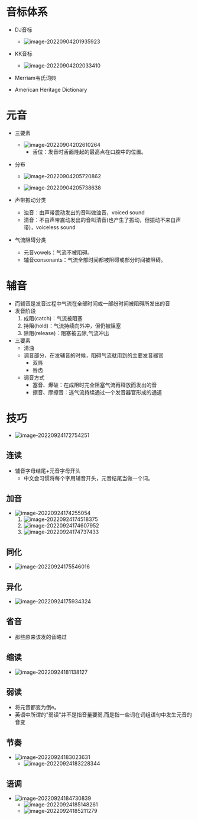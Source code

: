 # 音标体系

- DJ音标
  - ![image-20220904201935923](Pronunciation.assets/image-20220904201935923.png)
- KK音标
  - ![image-20220904202033410](Pronunciation.assets/image-20220904202033410.png)

- Merriam韦氏词典
- American Heritage Dictionary

# 元音

- 三要素

  - ![image-20220904202610264](Pronunciation.assets/image-20220904202610264.png)
    - 舌位：发音时舌面隆起的最高点在口腔中的位置。

- 分布

  - ![image-20220904205720862](Pronunciation.assets/image-20220904205720862.png)

  - ![image-20220904205738638](Pronunciation.assets/image-20220904205738638.png)

- 声带振动分类
  - 浊音：由声带震动发出的音叫做浊音，voiced sound
  - 清音：不由声带震动发出的音叫清音(也产生了振动，但振动不来自声带)，voiceless sound

- 气流阻碍分类
  - 元音vowels：气流不被阻碍。
  - 辅音consonants：气流全部时间都被阻碍或部分时间被阻碍。

# 辅音

- 而辅音是发音过程中气流在全部时间或一部纷时间被阻碍所发出的音
- 发音阶段
  1. 成阻(catch)：气流被阻塞
  2. 持阻(hold)：气流持续向外冲，但仍被阻塞
  3. 除阻(release)：阻塞被去除,气流冲出
- 三要素
  - 清浊
  - 调音部分，在发辅音的时候，阻碍气流就用到的主要发音器官
    - 双唇
    - 唇齿
  - 调音方式
    - 塞音、爆破：在成阻时完全阻塞气流再释放而发出的音
    - 擦音、摩擦音：逃气流持续通过一个发音器官形成的通道

# 技巧

- ![image-20220924172754251](Pronunciation.assets/image-20220924172754251.png)

## 连读

- 辅音字母结尾+元音字母开头
  - 中文会习惯将每个字用辅音开头，元音结尾当做一个词。

## 加音

- ![image-20220924174255054](Pronunciation.assets/image-20220924174255054.png)
  1. ![image-20220924174518375](Pronunciation.assets/image-20220924174518375.png)
  2. ![image-20220924174607952](Pronunciation.assets/image-20220924174607952.png)
  3. ![image-20220924174737433](Pronunciation.assets/image-20220924174737433.png)

## 同化

- ![image-20220924175546016](Pronunciation.assets/image-20220924175546016.png)

## 异化

- ![image-20220924175934324](Pronunciation.assets/image-20220924175934324.png)

## 省音

- 那些原来该发的音略过

## 缩读

- ![image-20220924181138127](Pronunciation.assets/image-20220924181138127.png)

## 弱读

- 将元音都变为倒e。
- 英语中所谓的"弱读"并不是指音量要弱,而是指一些词在词组语句中发生元音的音变

## 节奏

- ![image-20220924183023631](Pronunciation.assets/image-20220924183023631.png)
  - ![image-20220924183228344](Pronunciation.assets/image-20220924183228344.png)

## 语调

- ![image-20220924184730839](Pronunciation.assets/image-20220924184730839.png)
  - ![image-20220924185148261](Pronunciation.assets/image-20220924185148261.png)
  - ![image-20220924185211279](Pronunciation.assets/image-20220924185211279.png)
